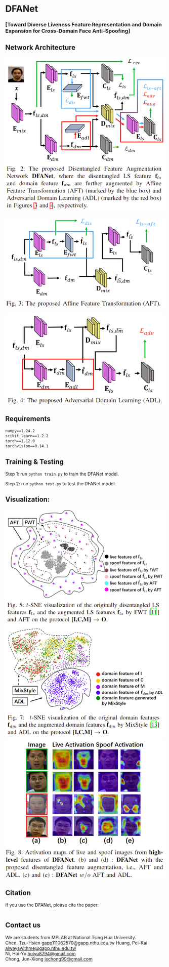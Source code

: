 # DFANet
### [Toward Diverse Liveness Feature Representation and Domain Expansion for Cross-Domain Face Anti-Spoofing]


## Network Architecture
![Screenshot](figure/disentanglement_and_reconstruction.png)

![Screenshot](figure/AFT.png)

![Screenshot](figure/ADL.png)

## Requirements
```
numpy==1.24.2
scikit_learn==1.2.2
torch==1.12.0
torchvision==0.14.1
```

## Training & Testing
Step 1: run `python train.py` to train the DFANet model.

Step 2: run `python test.py` to test the DFANet model.

## Visualization:
![Screenshot](figure/AFT_tsne.png)
![Screenshot](figure/ADL_tsne.png)
![Screenshot](figure/attention_map.png)

## Citation

If you use the DFANet, please cite the paper:

```

```

## Contact us
We are students from MPLAB at National Tsing Hua University.  
Chen, Tzu-Hsien <gapp111062570@gapp.nthu.edu.tw> 
Huang, Pei-Kai <alwayswithme@gapp.nthu.edu.tw>  
Ni, Hui-Yu <huiyu8794@gmail.com>  
Chong, Jun-Xiong <jxchong99@gmail.com>

